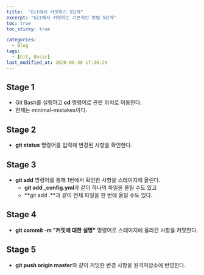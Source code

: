 ```yaml
---
title:  "Git에서 커밋하기 5단계"
excerpt: "Git에서 커밋하는 기본적인 방법 5단계"
toc: true
toc_sticky: true

categories:
  - Blog
tags:
  - [Git, Basic]
last_modified_at: 2020-06-30 17:36:29
---
```


## Stage 1
- Git Bash를 실행하고 **cd** 명령어로 관련 위치로 이동한다.
- 현재는 minimal-mistakes이다.

## Stage 2
- **git status** 명령어를 입력해 변경된 사항을 확인한다.

## Stage 3
- **git add** 명령어를 통해 1번에서 확인한 사항을 스테이지에 올린다.
    - **git add _config.yml**과 같이 하나의 파일을 올릴 수도 있고
    - **git add .**과 같이 전체 파일을 한 번에 올릴 수도 있다.

## Stage 4
- **git commit -m "커밋에 대한 설명"** 명령어로 스테이지에 올라간 사항을 커밋한다.

## Stage 5
- **git push origin master**와 같이 커밋한 변경 사항을 원격저장소에 반영한다.

